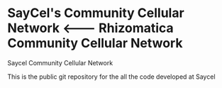 SayCel's Community Cellular Network <--- Rhizomatica Community Cellular Network
====

Saycel Community Cellular Network

This is the public git repository for the all the code developed at Saycel

